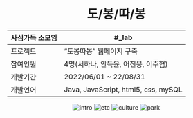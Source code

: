 
<div align="center">
  
  # 도/봉/따/봉
  
  |사심가득 소모임 |#_lab    |
  |--|---|
  |프로젝트| “도봉따봉” 웹페이지 구축 |
  |참여인원| 4명(서하나, 안득윤, 어진용, 이주협)|
  |개발기간| 2022/06/01 ~ 22/08/31|
  |개발언어| Java, JavaScript, html5, css, mySQL|
  
![intro](https://user-images.githubusercontent.com/97787658/191182184-1ca0137d-2d26-4df4-aff8-3d0a73093a91.png)
![etc](https://user-images.githubusercontent.com/97787658/191182190-21a68696-cfc9-42a7-9d7a-2363a28ff46e.png)
![culture](https://user-images.githubusercontent.com/97787658/191184267-925e3f32-47f3-4c3f-abb5-96a85a6520ab.png)
![park](https://user-images.githubusercontent.com/97787658/191182654-d35f01e1-d584-465b-9f55-e97d5f58f25c.png)


  
</div>
